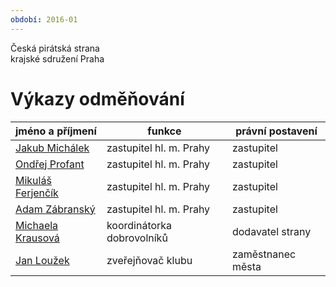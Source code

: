 ```yaml
---
období: 2016-01
---
```

Česká pirátská strana  
krajské sdružení Praha  

Výkazy odměňování
=================
jméno a příjmení                         |   funkce                     |  právní postavení 
-----------------------------------------|------------------------------|-------------------
[Jakub Michálek](jakub-michalek/)        |  zastupitel hl. m. Prahy     |  zastupitel       
[Ondřej Profant](ondrej-profant/)        |  zastupitel hl. m. Prahy     |  zastupitel       
[Mikuláš Ferjenčík](mikulas-ferjencik/)  |  zastupitel hl. m. Prahy     |  zastupitel       
[Adam Zábranský](adam-zabransky/)        |  zastupitel hl. m. Prahy     |  zastupitel       
[Michaela Krausová](michaela-krausova/)  |  koordinátorka dobrovolníků  |  dodavatel strany 
[Jan Loužek](jan-louzek/)                |  zveřejňovač klubu           |  zaměstnanec města

